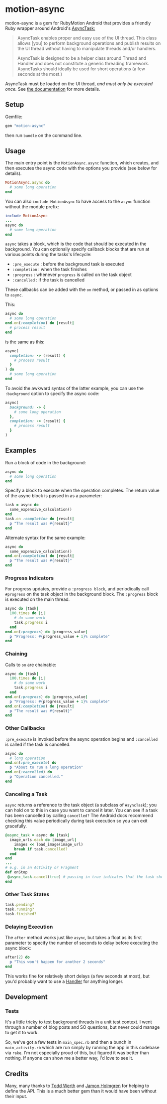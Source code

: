 # motion-async

motion-async is a gem for RubyMotion Android that provides a friendly Ruby wrapper around Android's [AsyncTask:](https://developer.android.com/reference/android/os/AsyncTask.html)

> AsyncTask enables proper and easy use of the UI thread. This class allows [you] to perform background operations and publish results on the UI thread without having to manipulate threads and/or handlers.
>
> AsyncTask is designed to be a helper class around Thread and Handler and does not constitute a generic threading framework. AsyncTasks should ideally be used for short operations (a few seconds at the most.)

AsyncTask must be loaded on the UI thread, _and must only be executed once._ See [the documentation](https://developer.android.com/reference/android/os/AsyncTask.html) for more details.

## Setup

Gemfile:

```ruby
gem "motion-async"
```

then run `bundle` on the command line.

## Usage

The main entry point is the `MotionAsync.async` function, which creates, and then executes the async code with the options you provide (see below for details).

```ruby
MotionAsync.async do
  # some long operation
end
```

You can also `include MotionAsync` to have access to the `async` function without the module prefix:

```ruby
include MotionAsync
...
async do
  # some long operation
end
```

`async` takes a block, which is the code that should be executed in the background. You can optionally specify callback blocks that are run at various points during the tasks's lifecycle:

  * `:pre_execute` : before the background task is executed
  * `:completion` : when the task finishes
  * `:progress` : whenever `progress` is called on the task object
  * `:cancelled` : if the task is cancelled

These callbacks can be added with the `on` method, or passed in as options to `async`.

This:

```ruby
async do
  # some long operation
end.on(:completion) do |result|
  # process result
end
```

is the same as this:

```ruby
async(
  completion: -> (result) {
    # process result
  }
) do
  # some long operation
end
```

To avoid the awkward syntax of the latter example, you can use the `:background` option to specify the async code:

```ruby
async(
  background: -> {
    # some long operation
  },
  completion: -> (result) {
    # process result
  }
)
```

## Examples

Run a block of code in the background:

```ruby
async do
  # some long operation
end
```

Specify a block to execute when the operation completes. The return value of the async block is passed
in as a parameter:

```ruby
task = async do
  some_expensive_calculation()
end
task.on :completion do |result|
  p "The result was #{result}"
end
```

Alternate syntax for the same example:

```ruby
async do
  some_expensive_calculation()
end.on(:completion) do |result|
  p "The result was #{result}"
end
```

### Progress Indicators

For progress updates, provide a `:progress block`, and periodically call `#progress` on the task object in the background block. The `:progress` block is executed on the main thread.

```ruby
async do |task|
  100.times do |i|
    # do some work
    task.progress i
  end
end.on(:progress) do |progress_value|
  p "Progress: #{progress_value + 1}% complete"
end
```

### Chaining

Calls to `on` are chainable:

```ruby
async do |task|
  100.times do |i|
    # do some work
    task.progress i
  end
end.on(:progress) do |progress_value|
  p "Progress: #{progress_value + 1}% complete"
end.on(:completion) do |result|
  p "The result was #{result}"
end
```

### Other Callbacks

`:pre_execute` is invoked before the async operation begins and `:cancelled` is called if the task is cancelled.

```ruby
async do
  # long operation
end.on(:pre_execute) do
  p "About to run a long operation"
end.on(:cancelled) do
  p "Operation cancelled."
end
```

### Canceling a Task

`async` returns a reference to the task object (a subclass of `AsyncTask`); you can hold on to this
in case you want to cancel it later. You can see if a task has been cancelled by calling
`cancelled?` The Android docs recommend checking this value periodically during task execution
so you can exit gracefully.

```ruby
@async_task = async do |task|
  image_urls.each do |image_url|
    images << load_image(image_url)
    break if task.cancelled?
  end
end
...
# e.g. in an Activity or Fragment
def onStop
 @async_task.cancel(true) # passing in true indicates that the task should be interrupted
end
```

### Other Task States

```ruby
task.pending?
task.running?
task.finished?
```

### Delaying Execution

The `after` method works just like `async`, but takes a float as its first parameter to specify the number of seconds to delay before executing the async block:

```ruby
after(2) do
  p "This won't happen for another 2 seconds"
end
```

This works fine for relatively short delays (a few seconds at most), but you'd probably want to use a [Handler](https://developer.android.com/reference/android/os/Handler.html) for anything longer.

## Development

### Tests

It's a little tricky to test background threads in a unit test context. I went through a number of blog posts and SO questions, but never could manage to get it to work.

So, we've got a few tests in `main_spec.rb` and then a bunch in `main_activity.rb` which are run simply by running the app in this codebase via `rake`. I'm not especially proud of this, but figured it was better than nothing. If anyone can show me a better way, I'd love to see it.

## Credits

Many, many thanks to [Todd Werth](https://github.com/twerth) and [Jamon Holmgren](https://github.com/jamonholmgren) for helping to define the API. This is a much better gem than it would have been without their input.
